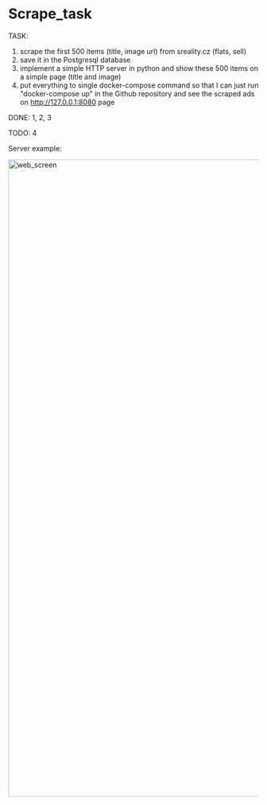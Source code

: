 # Scrape_task

TASK:
1) scrape the first 500 items (title, image url) from sreality.cz (flats, sell) 
2) save it in the Postgresql database
3) implement a simple HTTP server in python and show these 500 items on a simple page (title and image)
4) put everything to single docker-compose command so that I can just run "docker-compose up" in the Github repository and see the scraped ads on http://127.0.0.1:8080 page

DONE: 1, 2, 3

TODO: 4

Server example:

<img width="1280" alt="web_screen" src="https://github.com/AlenaViktorova/Scrape_task/assets/134233124/8db91bb3-db4c-47f6-aa57-8465b8b61be6">
